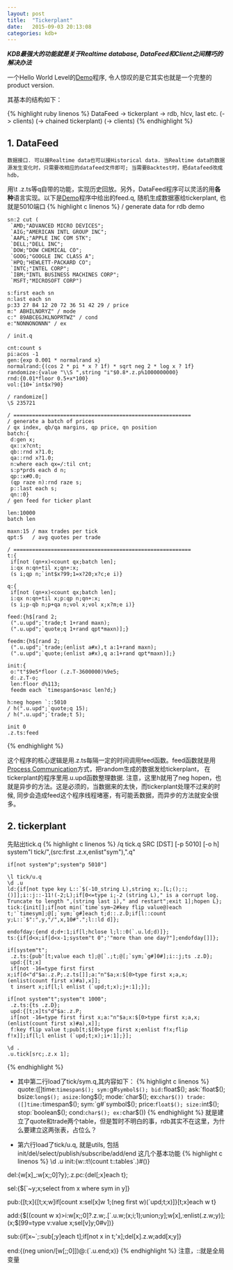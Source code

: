 ```yaml
---
layout: post
title:  "Tickerplant"
date:   2015-09-03 20:13:08
categories: kdb+
---
```


***KDB最强大的功能就是关于Realtime database, DataFeed和Client之间精巧的解决办法***

一个Hello World Level的[Demo][demo]程序, 令人惊叹的是它其实也就是一个完整的product version. 

其基本的结构如下：

{% highlight ruby linenos %}
DataFeed 
	-> tickerplant 
		-> rdb, hlcv, last etc. 
			(-> clients)
		(-> chained tickerplant) 
			(-> clients)
{% endhighlight %}


## 1.  **DataFeed** 
	
	数据接口. 可以接Realtime data也可以接Historical data. 当Realtime data的数据源发生变化时，只需要改相应的datafeed文件即可; 当需要Backtest时，把datafeed改成hdb，
用\t .z.ts等q自带的功能，实现历史回放。另外，DataFeed程序可以灵活的用**各种**语言实现。以下是[Demo][demo]程序中给出的feed.q, 随机生成数据塞给tickerplant, 也就是5010端口
{% highlight c linenos %}
	/ generate data for rdb demo

	sn:2 cut (
	 `AMD;"ADVANCED MICRO DEVICES";
	 `AIG;"AMERICAN INTL GROUP INC";
	 `AAPL;"APPLE INC COM STK";
	 `DELL;"DELL INC";
	 `DOW;"DOW CHEMICAL CO";
	 `GOOG;"GOOGLE INC CLASS A";
	 `HPQ;"HEWLETT-PACKARD CO";
	 `INTC;"INTEL CORP";
	 `IBM;"INTL BUSINESS MACHINES CORP";
	 `MSFT;"MICROSOFT CORP")

	s:first each sn
	n:last each sn
	p:33 27 84 12 20 72 36 51 42 29 / price
	m:" ABHILNORYZ" / mode
	c:" 89ABCEGJKLNOPRTWZ" / cond
	e:"NONNONONNN" / ex

	/ init.q

	cnt:count s
	pi:acos -1
	gen:{exp 0.001 * normalrand x}
	normalrand:{(cos 2 * pi * x ? 1f) * sqrt neg 2 * log x ? 1f}
	randomize:{value "\\S ",string "i"$0.8*.z.p%1000000000}
	rnd:{0.01*floor 0.5+x*100}
	vol:{10+`int$x?90}

	/ randomize[]
	\S 235721

	/ =========================================================
	/ generate a batch of prices
	/ qx index, qb/qa margins, qp price, qn position
	batch:{
	 d:gen x;
	 qx::x?cnt;
	 qb::rnd x?1.0;
	 qa::rnd x?1.0;
	 n:where each qx=/:til cnt;
	 s:p*prds each d n;
	 qp::x#0.0;
	 (qp raze n):rnd raze s;
	 p::last each s;
	 qn::0}
	/ gen feed for ticker plant

	len:10000
	batch len

	maxn:15 / max trades per tick
	qpt:5   / avg quotes per trade

	/ =========================================================
	t:{
	 if[not (qn+x)<count qx;batch len];
	 i:qx n:qn+til x;qn+:x;
	 (s i;qp n;`int$x?99;1=x?20;x?c;e i)}

	q:{
	 if[not (qn+x)<count qx;batch len];
	 i:qx n:qn+til x;p:qp n;qn+:x;
	 (s i;p-qb n;p+qa n;vol x;vol x;x?m;e i)}

	feed:{h$[rand 2;
	 (".u.upd";`trade;t 1+rand maxn);
	 (".u.upd";`quote;q 1+rand qpt*maxn)];}

	feedm:{h$[rand 2;
	 (".u.upd";`trade;(enlist a#x),t a:1+rand maxn);
	 (".u.upd";`quote;(enlist a#x),q a:1+rand qpt*maxn)];}

	init:{
	 o:"t"$9e5*floor (.z.T-3600000)%9e5;
	 d:.z.T-o;
	 len:floor d%113;
	 feedm each `timespan$o+asc len?d;}

	h:neg hopen `::5010
	/ h(".u.upd";`quote;q 15);
	/ h(".u.upd";`trade;t 5);

	init 0
	.z.ts:feed
{% endhighlight %}


这个程序的核心逻辑是用.z.ts每隔一定的时间调用feed函数。feed函数就是用[Process Communication][IPC]方式，把random生成的数据发给tickerplant，
在tickerplant的程序里用.u.upd函数整理数据. 注意，这里h就用了neg hopen，也就是异步的方法。这是必须的，当数据来的太快，而tickerplant处理不过来的时候,
同步会造成feed这个程序线程堵塞，有可能丢数据，而异步的方法就安全很多。

## 2. **tickerplant**

先贴出tick.q
{% highlight c linenos %}
	/q tick.q SRC [DST] [-p 5010] [-o h]
	system"l tick/",(src:first .z.x,enlist"sym"),".q"

	if[not system"p";system"p 5010"]

	\l tick/u.q
	\d .u
	ld:{if[not type key L::`$(-10_string L),string x;.[L;();:;()]];i::j::-11!(-2;L);if[0<=type i;-2 (string L)," is a corrupt log. Truncate to length ",(string last i)," and restart";exit 1];hopen L};
	tick:{init[];if[not min(`time`sym~2#key flip value@)each t;'`timesym];@[;`sym;`g#]each t;d::.z.D;if[l::count y;L::`$":",y,"/",x,10#".";l::ld d]};

	endofday:{end d;d+:1;if[l;hclose l;l::0(`.u.ld;d)]};
	ts:{if[d<x;if[d<x-1;system"t 0";'"more than one day?"];endofday[]]};

	if[system"t";
	 .z.ts:{pub'[t;value each t];@[`.;t;@[;`sym;`g#]0#];i::j;ts .z.D};
	 upd:{[t;x]
	 if[not -16=type first first x;if[d<"d"$a:.z.P;.z.ts[]];a:"n"$a;x:$[0>type first x;a,x;(enlist(count first x)#a),x]];
	 t insert x;if[l;l enlist (`upd;t;x);j+:1];}];

	if[not system"t";system"t 1000";
	 .z.ts:{ts .z.D};
	 upd:{[t;x]ts"d"$a:.z.P;
	 if[not -16=type first first x;a:"n"$a;x:$[0>type first x;a,x;(enlist(count first x)#a),x]];
	 f:key flip value t;pub[t;$[0>type first x;enlist f!x;flip f!x]];if[l;l enlist (`upd;t;x);i+:1];}];

	\d .
	.u.tick[src;.z.x 1];
{% endhighlight %}

 * 其中第二行load了tick/sym.q,其内容如下：
{% highlight c linenos %}
quote:([]time:`timespan$(); sym:`g#`symbol$(); bid:`float$(); ask:`float$(); bsize:`long$(); asize:`long$(); mode:`char$(); ex:`char$())
trade:([]time:`timespan$(); sym:`g#`symbol$(); price:`float$(); size:`int$(); stop:`boolean$(); cond:`char$(); ex:`char$())
{% endhighlight %}
就是建立了quote和trade两个table，但是暂时不明白的事，rdb其实不在这里，为什么要建立这两张表，占位么？

 * 第六行load了tick/u.q, 就是utils, 包括init/del/select/publish/subscribe/add/end 这几个基本功能
{% highlight c linenos %}
\d .u
init:{w::t!(count t::tables`.)#()}

del:{w[x]_:w[x;;0]?y};.z.pc:{del[;x]each t};

sel:{$[`~y;x;select from x where sym in y]}

pub:{[t;x]{[t;x;w]if[count x:sel[x]w 1;(neg first w)(`upd;t;x)]}[t;x]each w t}

add:{$[(count w x)>i:w[x;;0]?.z.w;.[`.u.w;(x;i;1);union;y];w[x],:enlist(.z.w;y)];(x;$[99=type v:value x;sel[v]y;0#v])}

sub:{if[x~`;:sub[;y]each t];if[not x in t;'x];del[x].z.w;add[x;y]}

end:{(neg union/[w[;;0]])@\:(`.u.end;x)}
{% endhighlight %}
注意，::就是全局变量






[demo]:      http://code.kx.com/wiki/Startingkdbplus/tick
[IPC]:       http://code.kx.com/wiki/Startingkdbplus/ip